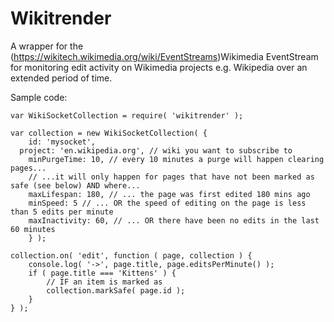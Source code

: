 # Wikitrender

A wrapper for the (https://wikitech.wikimedia.org/wiki/EventStreams)Wikimedia EventStream for monitoring edit
activity on Wikimedia projects e.g. Wikipedia over an extended period of time.

Sample code:

	var WikiSocketCollection = require( 'wikitrender' );

	var collection = new WikiSocketCollection( {
		id: 'mysocket',
	  project: 'en.wikipedia.org', // wiki you want to subscribe to
		minPurgeTime: 10, // every 10 minutes a purge will happen clearing pages...
		// ...it will only happen for pages that have not been marked as safe (see below) AND where... 
		maxLifespan: 180, // ... the page was first edited 180 mins ago
		minSpeed: 5 // ... OR the speed of editing on the page is less than 5 edits per minute
		maxInactivity: 60, // ... OR there have been no edits in the last 60 minutes
		} );

	collection.on( 'edit', function ( page, collection ) {
		console.log( '->', page.title, page.editsPerMinute() );
		if ( page.title === 'Kittens' ) {
			// IF an item is marked as 
			collection.markSafe( page.id );
		}
	} );